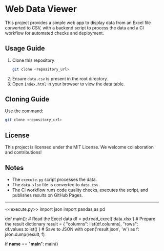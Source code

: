 # Web Data Viewer

This project provides a simple web app to display data from an Excel file converted to CSV, with a backend script to process the data and a CI workflow for automated checks and deployment.

## Usage Guide
1. Clone this repository:
   ```bash
   git clone <repository_url>
   ```
2. Ensure `data.csv` is present in the root directory.
3. Open `index.html` in your browser to view the data table.

## Cloning Guide
Use the command:
```bash
git clone <repository_url>
```

## License
This project is licensed under the MIT License. We welcome collaboration and contributions!

## Notes
- The `execute.py` script processes the data.
- The `data.xlsx` file is converted to `data.csv`.
- The CI workflow runs code quality checks, executes the script, and publishes results on GitHub Pages.

---

<!-- The following files are part of the project: -->

<<execute.py>>
import json
import pandas as pd

def main():
    # Read the Excel data
    df = pd.read_excel('data.xlsx')
    # Prepare the result dictionary
    result = {
        "columns": list(df.columns),
        "rows": df.values.tolist()
    }
    # Save to JSON
    with open('result.json', 'w') as f:
        json.dump(result, f)

if __name__ == "__main__":
    main()